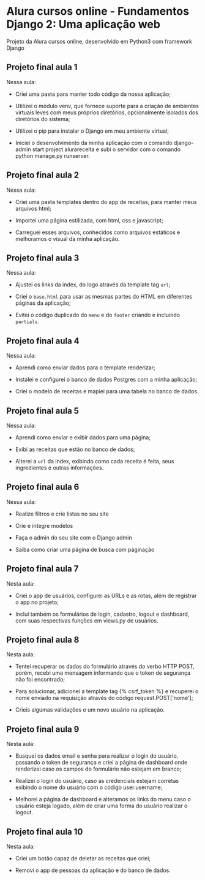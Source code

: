 # Alura cursos online - Fundamentos Django 2: Uma aplicação web

Projeto da Alura cursos online, desenvolvido em Python3 com framework Django

## Projeto final aula 1

Nessa aula:

- Criei uma pasta para manter todo código da nossa aplicação;

- Utilizei o módulo venv, que fornece suporte para a criação de ambientes virtuais leves com meus próprios diretórios, opcionalmente isolados dos diretórios do sistema;

- Utilizei o pip para instalar o Django em meu ambiente virtual;

- Iniciei o desenvolvimento da minha aplicação com o comando django-admin start project alurareceita e subi o servidor com o comando python manage.py runserver.

## Projeto final aula 2
Nessa aula:

- Criei uma pasta templates dentro do app de receitas, para manter meus arquivos html;

- Importei uma página estilizada, com html, css e javascript;

- Carreguei esses arquivos, conhecidos como arquivos estáticos e melhoramos o visual da minha aplicação.

## Projeto final aula 3

Nessa aula:

- Ajustei os links da index, do logo através da template tag `url`;

- Criei o `base.html` para usar as mesmas partes do HTML em diferentes páginas da aplicação;

- Evitei o código duplicado do `menu` e do `footer` criando e incluindo `partials`.

## Projeto final aula 4

Nessa aula:

- Aprendi como enviar dados para o template renderizar;

- Instalei e configurei o banco de dados Postgres com a minha aplicação;

- Criei o modelo de receitas e mapiei para uma tabela no banco de dados.

## Projeto final aula 5

Nessa aula:

- Aprendi como enviar e exibir dados para uma página;

- Exibi as receitas que estão no banco de dados;

- Alterei a `url` da index, exibindo como cada receita é feita, seus ingredientes e outras informações.

## Projeto final aula 6

Nessa aula:

- Realize filtros e crie listas no seu site

- Crie e integre modelos

- Faça o admin do seu site com o Django admin

- Saiba como criar uma página de busca com páginação

## Projeto final aula 7

Nesta aula:

- Criei o app de usuários, configurei as URLs e as rotas, além de registrar o app no projeto;

- Incluí também os formulários de login, cadastro, logout e dashboard, com suas respectivas funções em views.py de usuários.

## Projeto final aula 8

Nesta aula:

- Tentei recuperar os dados do formulário através do verbo HTTP POST, porém, recebi uma mensagem informando que o token de segurança não foi encontrado;

- Para solucionar, adicionei a template tag {% csrf_token %} e recuperei o nome enviado na requisição através do código request.POST['nome'];

- Crieis algumas validações e um novo usuário na aplicação.

## Projeto final aula 9

Nesta aula:

- Busquei os dados email e senha para realizar o login do usuário, passando o token de segurança e criei a página de dashboard onde renderizei caso os campos do formulário não estejam em branco;

- Realizei o login do usuário, caso as credenciais estejam corretas exibindo o nome do usuário com o código user.username;

- Melhorei a página de dashboard e alteramos os links do menu caso o usuário esteja logado, além de criar uma forma do usuário realizar o logout.

## Projeto final aula 10

Nesta aula:

- Criei um botão capaz de deletar as receitas que criei;

- Removi o app de pessoas da aplicação e do banco de dados.